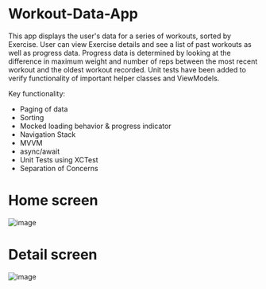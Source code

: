 # Workout-Data-App

This app displays the user's data for a series of workouts, sorted by Exercise. User can view Exercise details and see a list of past workouts as well as progress data. Progress data is determined by looking at the difference in maximum weight and number of reps between the most recent workout and the oldest workout recorded. Unit tests have been added to verify functionality of important helper classes and ViewModels.

Key functionality:
- Paging of data
- Sorting
- Mocked loading behavior & progress indicator
- Navigation Stack
- MVVM
- async/await 
- Unit Tests using XCTest
- Separation of Concerns

# Home screen
![image](https://drive.google.com/uc?export=view&id=1nTBU7De6aEskIplf1PPArfIfpWTDmY1q)

# Detail screen 
![image](https://drive.google.com/uc?export=view&id=1drdc-reI9wCFymtDrRvLTTqG8C_PzdCh)
